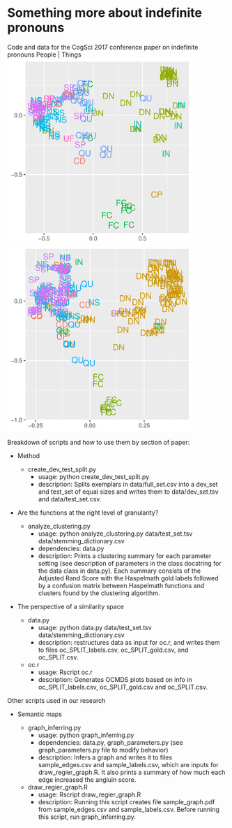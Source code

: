 # Something more about indefinite pronouns
Code and data for the CogSci 2017 conference paper on indefinite pronouns
People                                                                                   |   Things 
<img src="/graphs/onto=body_dim=2_oc_SPLIT_annotations.png " width="425" label="People"/> <img src="/graphs/onto=thing_dim=2_oc_SPLIT_annotations.png" width="425" label="Things"/>

Breakdown of scripts and how to use them by section of paper:

* Method
	- create_dev_test_split.py
		- usage: python create_dev_test_split.py
		- description: Splits exemplars in data/full_set.csv into a dev_set and test_set of equal sizes and writes them to data/dev_set.tsv and data/test_set.csv.

* Are the functions at the right level of granularity?
	- analyze_clustering.py
		- usage: python analyze_clustering.py data/test_set.tsv data/stemming_dictionary.csv
		- dependencies: data.py
		- description: Prints a clustering summary for each parameter setting (see description of parameters in the class docstring for the data class in data.py). Each summary consists of the Adjusted Rand Score with the Haspelmath gold labels followed by a confusion matrix between Haspelmath functions and clusters found by the clustering algorithm.

* The perspective of a similarity space
	- data.py
		- usage: python data.py data/test_set.tsv data/stemming_dictionary.csv
		- description: restructures data as input for oc.r, and writes them to files oc_SPLIT_labels.csv, oc_SPLIT_gold.csv, and oc_SPLIT.csv.
	- oc.r
		- usage: Rscript oc.r
		- description: Generates OCMDS plots based on info in oc_SPLIT_labels.csv, oc_SPLIT_gold.csv and oc_SPLIT.csv.

Other scripts used in our research

* Semantic maps

	- graph_inferring.py
		- usage: python graph_inferring.py
		- dependencies: data.py, graph_parameters.py (see graph_parameters.py file to modify behavior)
		- description: Infers a graph and writes it to files sample_edges.csv and sample_labels.csv, which are inputs for draw_regier_graph.R. It also prints a summary of how much each edge increased the angluin score.
	- draw_regier_graph.R
		- usage: Rscript draw_regier_graph.R
		- description: Running this script creates file sample_graph.pdf from sample_edges.csv and sample_labels.csv. Before running this script, run graph_inferring.py.
